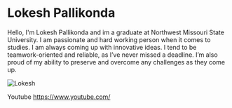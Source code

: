 # Lokesh Pallikonda

Hello, I'm Lokesh Pallikonda and im a graduate at Northwest Missouri State University. I am passionate and hard working person when it comes to studies. I am always coming up with innovative ideas. I tend to be teamwork-oriented and reliable, as I’ve never missed a deadline. I’m also proud of my ability to preserve and overcome any challenges as they come up.

![Lokesh](C:\Users\S555156\Downloads\197.jpg)

Youtube <https://www.youtube.com/>

